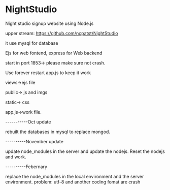 # NightStudio
Night studio signup website using Node.js


upper stream: https://github.com/ncpatst/NightStudio

it use mysql for database

Ejs for web fontend, express for Web backend

start in port 1853-> please make sure not crash.

Use forever restart app.js to keep it work

views->ejs file

public-> js and imgs

static-> css

app.js->work file.

-----------Oct update

rebuilt the databases in mysql to replace mongod.

----------November update

update node_modules in the server and update the nodejs. Reset the nodejs and work.

----------Febernary

replace the node_modules in the local environment and the server environment.
problem: utf-8 and another coding fomat are crash